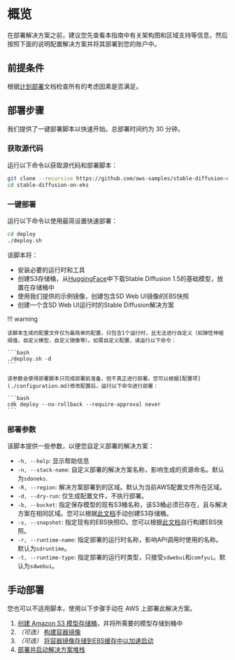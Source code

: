 # 概览

在部署解决方案之前，建议您先查看本指南中有关架构图和区域支持等信息，然后按照下面的说明配置解决方案并将其部署到您的账户中。

## 前提条件
根据[计划部署](./considerations.md)文档检查所有的考虑因素是否满足。

## 部署步骤

我们提供了一键部署脚本以快速开始。总部署时间约为 30 分钟。

### 获取源代码

运行以下命令以获取源代码和部署脚本：

```bash
git clone --recursive https://github.com/aws-samples/stable-diffusion-on-eks
cd stable-diffusion-on-eks
```

### 一键部署

运行以下命令以使用最简设置快速部署：

```bash
cd deploy
./deploy.sh
```

该脚本将：

* 安装必要的运行时和工具
* 创建S3存储桶，从[HuggingFace](https://huggingface.co/runwayml/stable-diffusion-v1-5)中下载Stable Diffusion 1.5的基础模型，放置在存储桶中
* 使用我们提供的示例镜像，创建包含SD Web UI镜像的EBS快照
* 创建一个含SD Web UI运行时的Stable Diffusion解决方案

!!! warning

    该脚本生成的配置文件仅为最简单的配置，只包含1个运行时，且无法进行自定义（如弹性伸缩阈值，自定义模型，自定义镜像等）。如需自定义配置，请运行以下命令：

    ```bash
    ./deploy.sh -d
    ```

    该参数会使得部署脚本只完成部署前准备，但不真正进行部署。您可以根据[配置项](./configuration.md)修改配置后，运行以下命令进行部署：

    ```bash
    cdk deploy --no-rollback --require-approval never
    ```


### 部署参数

该脚本提供一些参数，以便您自定义部署的解决方案：

* `-h, --help`: 显示帮助信息
* `-n, --stack-name`: 自定义部署的解决方案名称，影响生成的资源命名。默认为`sdoneks`.
* `-R, --region`: 解决方案部署到的区域。默认为当前AWS配置文件所在区域。
* `-d, --dry-run`: 仅生成配置文件，不执行部署。
* `-b, --bucket`: 指定保存模型的现有S3桶名称，该S3桶必须已存在，且与解决方案在相同区域。您可以根据[此文档](./models.md)手动创建S3存储桶。
* `-s, --snapshot`: 指定现有的EBS快照ID。您可以根据[此文档](./ebs-snapshot.md)自行构建EBS快照。
* `-r, --runtime-name`: 指定部署的运行时名称，影响API调用时使用的名称。默认为`sdruntime`。
* `-t, --runtime-type`: 指定部署的运行时类型，只接受`sdwebui`和`comfyui`。默认为`sdwebui`。

## 手动部署

您也可以不适用脚本，使用以下步骤手动在 AWS 上部署此解决方案。

1. [创建 Amazon S3 模型存储桶](./models.md)，并将所需要的模型存储到桶中
2. *（可选）* [构建容器镜像](./image-building.md)
3. *（可选）* [将容器镜像存储到EBS缓存中以加速启动](./ebs-snapshot.md)
4. [部署并启动解决方案堆栈](./deploy.md)

